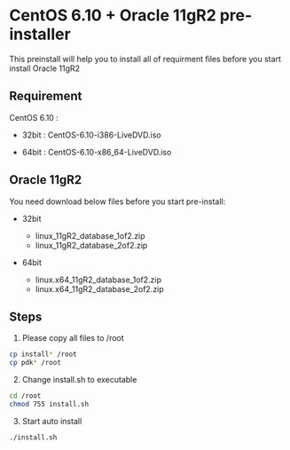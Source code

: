 # CentOS 6.10 + Oracle 11gR2 pre-installer

This preinstall will help you to install all of requirment files before you start install Oracle 11gR2

## Requirement

CentOS 6.10 :

- 32bit : CentOS-6.10-i386-LiveDVD.iso

- 64bit : CentOS-6.10-x86_64-LiveDVD.iso

## Oracle 11gR2 

You need download below files before you start pre-install:

- 32bit 

    * linux_11gR2_database_1of2.zip
    * linux_11gR2_database_2of2.zip

- 64bit

    * linux.x64_11gR2_database_1of2.zip
    * linux.x64_11gR2_database_2of2.zip

## Steps

1. Please copy all files to /root

```bash
cp install* /root
cp pdk* /root
```

2. Change install.sh to executable

```bash
cd /root
chmod 755 install.sh
```

3. Start auto install

```bash
./install.sh
```

